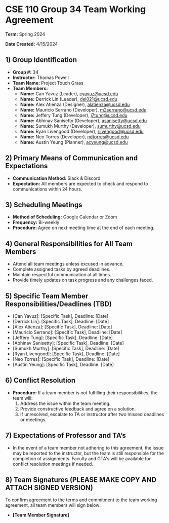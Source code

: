 # CSE 110 Group 34 Team Working Agreement

**Term:** Spring 2024

**Date Created:** 4/15/2024  

## 1) Group Identification

- **Group #:** 34
- **Instructor:** Thomas Powell
- **Team Name:** Project Touch Grass
- **Team Members:**
  - **Name:** Can Yavuz (Leader), cyavuz@ucsd.edu
  - **Name:** Derrick Lin (Leader), del021@ucsd.edu
  - **Name:** Alex Atienza (Designer), alatienza@ucsd.edu
  - **Name:** Mauricio Serrano (Developer), m2serrano@ucsd.edu
  - **Name:** Jeffery Tung (Developer), j7tung@ucsd.edu
  - **Name:** Abhinav Sanisetty (Developer), asanisetty@ucsd.edu
  - **Name:** Sumukh Murthy (Developer), sumurthy@ucsd.edu
  - **Name:** Ryan Livengood (Developer), rlivengood@ucsd.edu
  - **Name:** Neo Torres (Developer), ndtorres@ucsd.edu
  - **Name:** Austin Yeung (Planner), acyeung@ucsd.edu


## 2) Primary Means of Communication and Expectations

- **Communication Method:** Slack & Discord
- **Expectation:** All members are expected to check and respond to communications within 24 hours.

## 3) Scheduling Meetings

- **Method of Scheduling:** Google Calendar or Zoom
- **Frequency:** Bi-weekly
- **Procedure:** Agree on next meeting time at the end of each meeting.

## 4) General Responsibilities for All Team Members

- Attend all team meetings unless excused in advance.
- Complete assigned tasks by agreed deadlines.
- Maintain respectful communication at all times.
- Provide timely updates on task progress and any challenges faced.

## 5) Specific Team Member Responsibilities/Deadlines (TBD)

- [Can Yavuz]: [Specific Task], Deadline: [Date]
- [Derrick Lin]: [Specific Task], Deadline: [Date]
- [Alex Atienza]: [Specific Task], Deadline: [Date]
- [Mauricio Serrano]: [Specific Task], Deadline: [Date]
- [Jeffery Tung]: [Specific Task], Deadline: [Date]
- [Abhinav Sanisetty]: [Specific Task], Deadline: [Date]
- [Sumukh Murthy]: [Specific Task], Deadline: [Date]
- [Ryan Livengood]: [Specific Task], Deadline: [Date]
- [Neo Torres]: [Specific Task], Deadline: [Date]
- [Austin Yeung]: [Specific Task], Deadline: [Date]

## 6) Conflict Resolution

- **Procedure:** If a team member is not fulfilling their responsibilities, the team will:
  1. Address the issue within the team meeting.
  2. Provide constructive feedback and agree on a solution.
  3. If unresolved, escalate to TA or instructor after two missed deadlines or meetings.

## 7) Expectations of Professor and TA’s

- In the event of a team member not adhering to this agreement, the issue may be reported to the instructor, but the team is still responsible for the completion of assignments. Faculty and GTA's will be available for conflict resolution meetings if needed.

## 8) Team Signatures (PLEASE MAKE COPY AND ATTACH SIGNED VERSION)

To confirm agreement to the terms and commitment to the team working agreement, all team members will sign below:

- **[Team Member Signature]**
